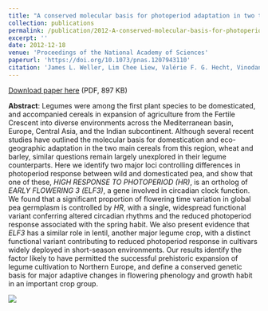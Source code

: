 ```yaml
---
title: "A conserved molecular basis for photoperiod adaptation in two temperate legumes"
collection: publications
permalink: /publication/2012-A-conserved-molecular-basis-for-photoperiod-adaptation-in-two-temperate-legumes
excerpt: ''
date: 2012-12-18
venue: 'Proceedings of the National Academy of Sciences'
paperurl: 'https://doi.org/10.1073/pnas.1207943110'
citation: 'James L. Weller, Lim Chee Liew, Valérie F. G. Hecht, Vinodan Rajandran, Rebecca E. Laurie, Stephen Ridge, Bénédicte Wenden, Jacqueline K. Vander Schoor, Odile Jaminon, Christelle Blassiau, Marion Dalmais, Catherine Rameau, Abdelhafid Bendahmane, Richard C. Macknight, Isabelle Lejeune-Hénaut (2012), "A conserved molecular basis for photoperiod adaptation in two temperate legumes", <i>Proceedings of the National Academy of Sciences</i>, Volume 109, Issue 51, Pages 21158-21163'
---
```


<i class="ai ai-open-access"></i> [Download paper here](http://bwenden.github.io/bwenden/files/Wenden.publication6.pdf) (PDF, 897 KB)

**Abstract**: Legumes were among the first plant species to be domesticated, and accompanied cereals in expansion of agriculture from the Fertile Crescent into diverse environments across the Mediterranean basin, Europe, Central Asia, and the Indian subcontinent. Although several recent studies have outlined the molecular basis for domestication and eco-geographic adaptation in the two main cereals from this region, wheat and barley, similar questions remain largely unexplored in their legume counterparts. Here we identify two major loci controlling differences in photoperiod response between wild and domesticated pea, and show that one of these, _HIGH RESPONSE TO PHOTOPERIOD (HR)_, is an ortholog of _EARLY FLOWERING 3 (ELF3)_, a gene involved in circadian clock function. We found that a significant proportion of flowering time variation in global pea germplasm is controlled by _HR_, with a single, widespread functional variant conferring altered circadian rhythms and the reduced photoperiod response associated with the spring habit. We also present evidence that _ELF3_ has a similar role in lentil, another major legume crop, with a distinct functional variant contributing to reduced photoperiod response in cultivars widely deployed in short-season environments. Our results identify the factor likely to have permitted the successful prehistoric expansion of legume cultivation to Northern Europe, and define a conserved genetic basis for major adaptive changes in flowering phenology and growth habit in an important crop group.

<img src='/bwenden/images/HR-locus-affects-photoperiod-responsiveness.png' />

<script type="text/javascript" src="https://d1bxh8uas1mnw7.cloudfront.net/assets/embed.js"></script><div class="altmetric-embed" data-badge-type="donut" data-altmetric-id="1104354" />
